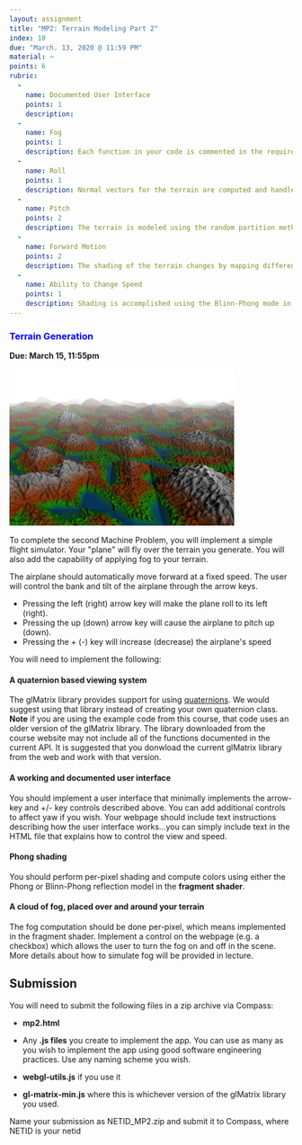 ```yaml
---
layout: assignment
title: "MP2: Terrain Modeling Part 2"
index: 10
due: "March. 13, 2020 @ 11:59 PM"
material: ~
points: 6
rubric:
  -
    name: Documented User Interface
    points: 1
    description: 
  -
    name: Fog
    points: 1
    description: Each function in your code is commented in the required style.
  - 
    name: Roll
    points: 1
    description: Normal vectors for the terrain are computed and handled correctly.
  -
    name: Pitch
    points: 2
    description: The terrain is modeled using the random partition method.
  - 
    name: Forward Motion
    points: 2
    description: The shading of the terrain changes by mapping different ranges of elevation to different colors.
  - 
    name: Ability to Change Speed
    points: 1
    description: Shading is accomplished using the Blinn-Phong mode in the fragment shader.
---
```


### <span style="color:blue">Terrain Generation</span>
**Due: March 15, 11:55pm**

![terrain](/assets/img/terrain.PNG)  

To complete the second Machine Problem, you will implement a simple flight simulator. Your "plane" will fly over the terrain you generate.  You will also add the capability of applying fog to your terrain.

The airplane should automatically move forward at a fixed speed. The user will control the bank and tilt of the airplane through the arrow keys.

+ Pressing the left (right) arrow key will make the plane roll to its left (right).
+ Pressing the up (down) arrow key will cause the airplane to pitch up (down).
+ Pressing the + (-) key will increase (decrease) the airplane's speed

You will need to implement the following: 

#### A quaternion based viewing system ####
The glMatrix library provides support for using [quaternions](http://glmatrix.net/docs/module-quat.html). We would suggest using that library instead of creating your own quaternion class. **Note** if you are using the example code from this course, that code uses an older version of the glMatrix library. The library downloaded from the course website may not include all of the functions documented in the current API. It is suggested that you donwload the current glMatrix library from the web and work with that version.

#### A working and documented user interface #### 
You should implement a user interface that minimally implements the arrow-key and +/- key controls described above. You can add additional controls to affect yaw if you wish.
Your webpage should include text instructions describing how the user interface works...you can simply include text in the HTML file that explains how to control the view and speed. 

#### Phong shading ####

You should perform per-pixel shading and compute colors using either the Phong or Blinn-Phong reflection model in the **fragment shader**.

#### A cloud of fog, placed over and around your terrain ####
The fog computation should be done per-pixel, which means implemented in the fragment shader. Implement a control on the webpage (e.g. a checkbox) which allows the user to turn the fog on and off in the scene. More details about how to simulate fog will be provided in lecture.

## Submission ##

You will need to submit the following files in a zip archive via Compass:

- **mp2.html**  

- Any **.js files** you create to implement the app. You can use as many as you wish to implement the app using good software engineering practices. Use any naming scheme you wish.

- **webgl-utils.js** if you use it  

- **gl-matrix-min.js** where this is whichever version of the glMatrix library you used.

Name your submission as NETID_MP2.zip and submit it to Compass, where NETID is your netid
